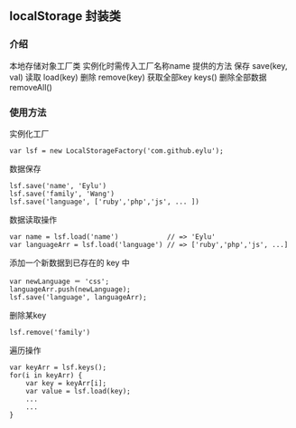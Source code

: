 ## localStorage 封装类

### 介绍

  本地存储对象工厂类
    实例化时需传入工厂名称name
  提供的方法
    保存 save(key, val)
    读取 load(key)
    删除 remove(key)
    获取全部key keys()
    删除全部数据 removeAll()

### 使用方法

  实例化工厂

    var lsf = new LocalStorageFactory('com.github.eylu');

  数据保存

    lsf.save('name', 'Eylu')
    lsf.save('family', 'Wang')
    lsf.save('language', ['ruby','php','js', ... ])

  数据读取操作

    var name = lsf.load('name')            // => 'Eylu'
    var languageArr = lsf.load('language') // => ['ruby','php','js', ...]

  添加一个新数据到已存在的 key 中

    var newLanguage ＝ 'css';
    languageArr.push(newLanguage);
    lsf.save('language', languageArr);

  删除某key

    lsf.remove('family')

  遍历操作

    var keyArr = lsf.keys();
    for(i in keyArr) {
        var key = keyArr[i];
        var value = lsf.load(key);
        ...
        ...
    }